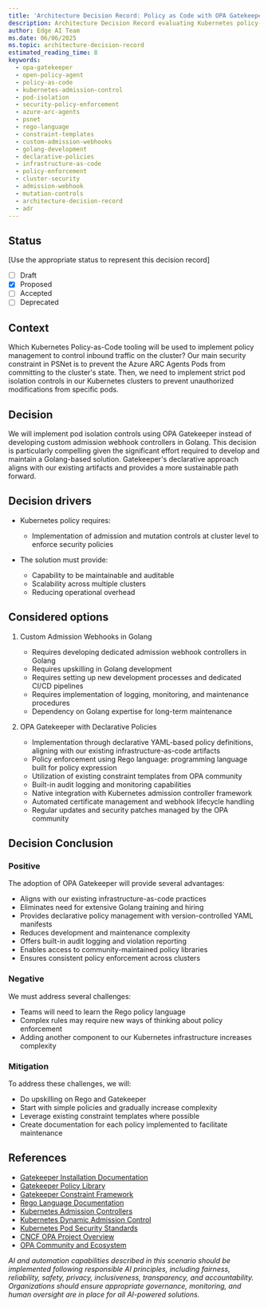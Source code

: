 ```yaml
---
title: 'Architecture Decision Record: Policy as Code with OPA Gatekeeper'
description: Architecture Decision Record evaluating Kubernetes policy-as-code solutions for implementing pod isolation controls and security policy enforcement. Compares OPA Gatekeeper's declarative YAML-based approach against custom Golang admission webhooks, focusing on preventing unauthorized cluster state modifications and implementing strict admission controls for Azure Arc agent pods in PSNet environments.
author: Edge AI Team
ms.date: 06/06/2025
ms.topic: architecture-decision-record
estimated_reading_time: 8
keywords:
  - opa-gatekeeper
  - open-policy-agent
  - policy-as-code
  - kubernetes-admission-control
  - pod-isolation
  - security-policy-enforcement
  - azure-arc-agents
  - psnet
  - rego-language
  - constraint-templates
  - custom-admission-webhooks
  - golang-development
  - declarative-policies
  - infrastructure-as-code
  - policy-enforcement
  - cluster-security
  - admission-webhook
  - mutation-controls
  - architecture-decision-record
  - adr
---
```


## Status

[Use the appropriate status to represent this decision record]

- [ ] Draft
- [x] Proposed
- [ ] Accepted
- [ ] Deprecated

## Context

Which Kubernetes Policy-as-Code tooling will be used to implement policy management to control inbound traffic on the cluster?
Our main security constraint in PSNet is to prevent the Azure ARC Agents Pods from committing to the cluster's state. Then, we need to implement strict pod isolation controls in our Kubernetes clusters to prevent unauthorized modifications from specific pods.

## Decision

We will implement pod isolation controls using OPA Gatekeeper instead of developing custom admission webhook controllers in Golang. This decision is particularly compelling given the significant effort required to develop and maintain a Golang-based solution. Gatekeeper's declarative approach aligns with our existing artifacts and provides a more sustainable path forward.

## Decision drivers

- Kubernetes policy requires:
  - Implementation of admission and mutation controls at cluster level to enforce security policies

- The solution must provide:
  - Capability to be maintainable and auditable
  - Scalability across multiple clusters
  - Reducing operational overhead

## Considered options

1. Custom Admission Webhooks in Golang

   - Requires developing dedicated admission webhook controllers in Golang
   - Requires upskilling in Golang development
   - Requires setting up new development processes and dedicated CI/CD pipelines
   - Requires implementation of logging, monitoring, and maintenance procedures
   - Dependency on Golang expertise for long-term maintenance

2. OPA Gatekeeper with Declarative Policies

   - Implementation through declarative YAML-based policy definitions, aligning with our existing infrastructure-as-code artifacts
   - Policy enforcement using Rego language: programming language built for policy expression
   - Utilization of existing constraint templates from OPA community
   - Built-in audit logging and monitoring capabilities
   - Native integration with Kubernetes admission controller framework
   - Automated certificate management and webhook lifecycle handling
   - Regular updates and security patches managed by the OPA community

## Decision Conclusion

### Positive

The adoption of OPA Gatekeeper will provide several advantages:

- Aligns with our existing infrastructure-as-code practices
- Eliminates need for extensive Golang training and hiring
- Provides declarative policy management with version-controlled YAML manifests
- Reduces development and maintenance complexity
- Offers built-in audit logging and violation reporting
- Enables access to community-maintained policy libraries
- Ensures consistent policy enforcement across clusters

### Negative

We must address several challenges:

- Teams will need to learn the Rego policy language
- Complex rules may require new ways of thinking about policy enforcement
- Adding another component to our Kubernetes infrastructure increases complexity

### Mitigation

To address these challenges, we will:

- Do upskilling on Rego and Gatekeeper
- Start with simple policies and gradually increase complexity
- Leverage existing constraint templates where possible
- Create documentation for each policy implemented to facilitate maintenance

## References

- [Gatekeeper Installation Documentation](https://open-policy-agent.github.io/gatekeeper/website/docs/install)
- [Gatekeeper Policy Library](https://github.com/open-policy-agent/gatekeeper-library)
- [Gatekeeper Constraint Framework](https://open-policy-agent.github.io/gatekeeper/website/docs/howto)
- [Rego Language Documentation](https://www.openpolicyagent.org/docs/latest/policy-language/)
- [Kubernetes Admission Controllers](https://kubernetes.io/docs/reference/access-authn-authz/admission-controllers/)
- [Kubernetes Dynamic Admission Control](https://kubernetes.io/docs/reference/access-authn-authz/extensible-admission-controllers/)
- [Kubernetes Pod Security Standards](https://kubernetes.io/docs/concepts/security/pod-security-standards/)
- [CNCF OPA Project Overview](https://www.cncf.io/projects/open-policy-agent-opa/)
- [OPA Community and Ecosystem](https://www.openpolicyagent.org/docs/latest/ecosystem/)

*AI and automation capabilities described in this scenario should be implemented following responsible AI principles, including fairness, reliability, safety, privacy, inclusiveness, transparency, and accountability. Organizations should ensure appropriate governance, monitoring, and human oversight are in place for all AI-powered solutions.*

